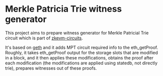 # Merkle Patricia Trie witness generator

This project aims to prepare witness generator for Merkle Patricial Trie circuit which is part of
[zkevm-circuits](https://github.com/appliedzkp/zkevm-circuits).

It's based on [geth](https://github.com/ethereum/go-ethereum) and it adds MPT circuit required
info to the eth_getProof. Roughly, it takes eth_getProof output for the storage slots that are
modified in a block, and it then applies these modifications, obtains the proof after
each modification (the modifications are applied using statedb, not directly trie),
prepares witnesses out of these proofs.

<!--
What is changed compared to geth:
 * Some statedb and trie methods are made public to enable accessing internal structures.
 -->
